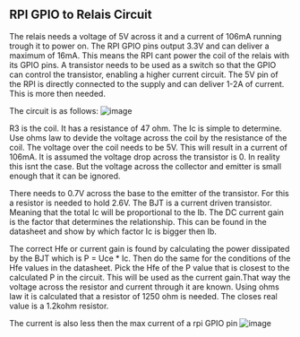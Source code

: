 ## RPI GPIO to Relais Circuit

The relais needs a voltage of 5V across it and a current of 106mA running trough it to power on. The RPI GPIO pins output 3.3V and can deliver a maximum of 16mA.
This means the RPI cant power the coil of the relais with its GPIO pins. A transistor needs to be used as a switch so that the GPIO can control the transistor, enabling a
higher current circuit. The 5V pin of the RPI is directly connected to the supply and can deliver 1-2A of current. This is more then needed.

The circuit is as follows:
![image](https://user-images.githubusercontent.com/79916416/201524161-f12ba5d8-3de5-474e-a622-263a7e5baf0c.png)

R3 is the coil. It has a resistance of 47 ohm. The Ic is simple to determine. Use ohms law to devide the voltage across the coil by the resistance of the coil. 
The voltage over the coil needs to be 5V. This will result in a current of 106mA. It is assumed the voltage drop across the transistor is 0. In reality this isnt the case.
But the voltage across the collector and emitter is small enough that it can be ignored.

There needs to 0.7V across the base to the emitter of the transistor. For this a resistor is needed to hold 2.6V. The BJT is a current driven transistor. Meaning that the total Ic will be proportional to the Ib. The DC current gain is the factor that determines the relationship. This can be found in the datasheet and show by which factor Ic is bigger then Ib.

The correct Hfe or current gain is found by calculating the power dissipated by the BJT which is P = Uce * Ic. Then do the same for the conditions of the Hfe values in the datasheet. Pick the Hfe of the P value that is closest to the calculated P in the circuit. This will be used as the current gain.That way the voltage across the resistor and current through it are known. Using ohms law it is calculated that a resistor of 1250 ohm is needed. The closes real value is a 1.2kohm resistor.

The current is also less then the max current of a rpi GPIO pin
![image](https://user-images.githubusercontent.com/79916416/201524343-dc2d5419-977f-4067-81e7-6140ed56d6ea.png)
